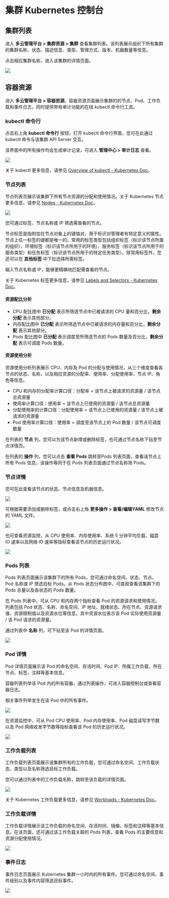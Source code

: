 # 集群 Kubernetes 控制台

## 集群列表

进入 **多云管理平台 > 集群资源 > 集群** 查看集群列表。该列表展示组织下所有集群的集群名称、状态、描述信息、类型、管理方式、版本、机器数量等信息。

点击相应集群名称，进入该集群的详情页面。

![](http://terminus-paas.oss-cn-hangzhou.aliyuncs.com/paas-doc/2022/01/19/9cb41069-4d6e-4ea2-bb64-285c6874c752.png)

## 容器资源

进入 **多云管理平台 > 容器资源**。容器资源页面展示集群的的节点、Pod、工作负载和事件日志，同时提供带有审计功能的在线 kubectl 命令行工具。

### kubectl 命令行

点击右上角 **kubectl 命令行** 按钮，打开 kubectl 命令行界面，您可在此通过 kubectl 命令与该集群 API Server 交互。

该界面中的所有操作均会生成审计记录，可进入 **管理中心 > 审计日志** 查看。

![](http://terminus-paas.oss-cn-hangzhou.aliyuncs.com/paas-doc/2022/01/19/eb4edc9e-97de-4c6c-9b10-1132fea3bc94.png)

关于 kubectl 更多信息，请参见 [Overview of kubectl - Kubernetes Doc](https://kubernetes.io/docs/reference/kubectl/overview/)。

### 节点列表

节点列表页展示该集群下所有节点资源的分配和使用情况。关于 Kubernetes 节点更多信息，请参见 [Nodes - Kubernetes Doc](https://kubernetes.io/docs/concepts/architecture/nodes/)。

![](http://terminus-paas.oss-cn-hangzhou.aliyuncs.com/paas-doc/2022/01/19/25f2c62a-264a-4a4b-a56a-2ffd4742447e.png)

您可通过标签、节点名称或 IP 筛选需查看的节点。

节点标签是指附加在节点对象上的键值对，用于标识对管理者有特定意义的属性。节点上任一标签的键都是唯一的。常用的标签类型包括组织标签（标识该节点所属的组织）、环境标签（标识该节点所用于的环境）、服务标签（标识该节点所用于的服务类型）和任务标签（标识该节点所用于的特定任务类型）。除常用标签外，您还可以在 **其他标签** 中下拉选择所需标签。

输入节点名称或 IP，能够更精确地匹配需查看的节点。

关于 Kubernetes 标签更多信息，请参见 [Labels and Selectors - Kubernetes Doc](https://kubernetes.io/docs/concepts/overview/working-with-objects/labels/)。

#### 资源配比分析

- CPU 配比图中 **已分配** 表示所筛选节点中已被请求的 CPU 量和百分比，**剩余分配** 表示其他部分。
- 内存配比图中 **已分配** 表示所筛选节点中已被请求的内存量和百分比，**剩余分配** 表示其他部分。
- Pods 配比图中 **已分配** 表示调度至所筛选节点的 Pods 数量及百分比，**剩余分配** 表示可调度 Pods 数量。

#### 资源使用分析

资源使用分析列表展示 CPU、内存及 Pod 的分配与使用情况，从三个维度查看各节点的状态、名称，以及相应资源的分配率、使用率、分配使用率、节点 IP、角色等信息。

* CPU 和内存的分配率计算口径：分配率 = 该节点上被请求的资源量 / 该节点总资源量
* 使用率计算口径：使用率 = 该节点上已使用的资源量 / 该节点总资源量
* 分配使用率的计算口径：分配使用率 = 该节点上已使用的资源量 / 该节点上被请求的资源量
* Pod 使用率计算口径：使用率 = 调度至该节点上的 Pod 数量 / 该节点可调度数量

在列表的 **节点** 列，您可以为该节点新增或删除标签，也可通过节点名称下钻至节点详情页。

在列表的 **操作** 列，您可以点击 **查看 Pods** 跳转至Pods 列表页面，查看该节点上所有 Pods 信息。该操作等同于在 Pods 列表页面通过节点名称筛 Pods。

### 节点详情

您可在此查看该节点的状态、节点信息及机器信息。

![](http://terminus-paas.oss-cn-hangzhou.aliyuncs.com/paas-doc/2022/01/19/582f5f58-4549-495d-8b47-cbed38f041ad.png)

可根据需要添加或删除标签，或点击右上角 **更多操作 > 查看/编辑YAML** 修改节点的 YAML 文件。

![](http://terminus-paas.oss-cn-hangzhou.aliyuncs.com/paas-doc/2022/01/19/2843fcce-779c-4f22-8a7a-1053bfa38788.png)

也可查看资源监控，从 CPU 使用率、内存使用率、系统 5 分钟平均负载、磁盘 IO 速率以及网络 IO 速率等指标查看该节点的历史运行状况。

![](http://terminus-paas.oss-cn-hangzhou.aliyuncs.com/paas-doc/2022/01/19/9ed25495-7672-4ec8-af81-6334640faf17.png)

### Pods 列表

Pods 列表页面展示该集群下的所有 Pods，您可通过命名空间、状态、节点、Pod 名称或 IP 筛选目标 Pods。从 Pods 状态分布图中，可直观查看该集群下的 Pods 总量以及各状态的 Pods 数量。

在 Pods 列表中，可从 CPU 和内存两个指标查看 Pod 的资源请求和使用情况。列表包括 Pod 状态、名称、命名空间、IP 地址、就绪状态、所在节点、资源请求值、资源限制值以及资源水位等信息，其中资源水位表示该 Pod 实际使用资源量 / 该 Pod 请求的资源量。

通过列表中 **名称** 列，可下钻至该 Pod 的详情页面。

![](http://terminus-paas.oss-cn-hangzhou.aliyuncs.com/paas-doc/2022/01/19/0d1353ca-a1d7-4701-acca-892cfbbe5576.png)

### Pod 详情

Pod 详情页面展示该 Pod 的命名空间、存活时间、Pod IP、所属工作负载、所在节点、标签、注释等基本信息。

容器列表列举该 Pod 内的所有容器，通过列表操作，可进入容器控制台或查看容器日志。

相关事件列举发生在该 Pod 中的所有事件。

![](http://terminus-paas.oss-cn-hangzhou.aliyuncs.com/paas-doc/2022/01/19/b0bc1658-d65c-4fdb-b68b-2d970bac3936.png)

在资源监控中，可从 Pod CPU 使用率、Pod 内存使用率、Pod 磁盘读写字节数以及 Pod 网络收发字节数等指标查看该 Pod 的历史运行状况。

![](http://terminus-paas.oss-cn-hangzhou.aliyuncs.com/paas-doc/2022/01/19/e61b9de9-5176-4c54-9d6b-b21215247c6d.png)

### 工作负载列表

工作负载列表页面展示该集群所有的工作负载，您可通过命名空间、工作负载状态、类型以及名称筛选目标工作负载。

您可以通过列表中的工作负载名称，跳转至该负载的详情页面。

![](http://terminus-paas.oss-cn-hangzhou.aliyuncs.com/paas-doc/2022/01/19/13a5d7c1-88ad-4f6d-96f7-aedf00224c71.png)

关于 Kubernetes 工作负载更多信息，请参见 [Workloads - Kubernetes Doc](https://kubernetes.io/docs/concepts/workloads/)。

### 工作负载详情

工作负载详情展示该工作负载的命名空间、存活时间、镜像、标签和注释等基本信息。在该页面，还可通过该工作负载关联的 Pods 列表，查看 Pods 的主要信息和资源分配使用情况。

![](http://terminus-paas.oss-cn-hangzhou.aliyuncs.com/paas-doc/2022/01/19/8efb6e6b-85f1-49a0-9522-8f661a596228.png)

### 事件日志

事件日志页面展示 Kubernetes 集群一小时内的所有事件。您可通过命名空间、事件级别以及事件内容筛选目标事件。

![](http://terminus-paas.oss-cn-hangzhou.aliyuncs.com/paas-doc/2022/01/19/f47e0a61-caa5-4180-a448-049425240623.png)
